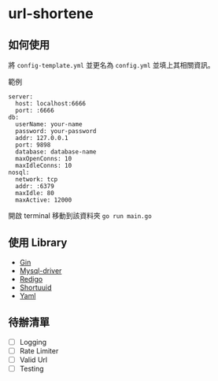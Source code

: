 # url-shortene

## 如何使用 

將 `config-template.yml` 並更名為 `config.yml` 並填上其相關資訊。

範例
```ymal
server:
  host: localhost:6666
  port: :6666
db:
  userName: your-name
  password: your-password
  addr: 127.0.0.1
  port: 9898
  database: database-name
  maxOpenConns: 10
  maxIdleConns: 10
nosql:
  network: tcp
  addr: :6379
  maxIdle: 80
  maxActive: 12000
```

開啟 terminal 移動到該資料夾 `go run main.go` 

## 使用 Library

- [Gin](https://github.com/gin-gonic/gin)
- [Mysql-driver](https://github.com/go-sql-driver/mysql)
- [Redigo](https://github.com/gomodule/redigo)
- [Shortuuid](https://github.com/lithammer/shortuuid)
- [Yaml](https://github.com/go-yaml/yaml)

## 待辦清單
- [ ] Logging
- [ ] Rate Limiter
- [ ] Valid Url
- [ ] Testing
